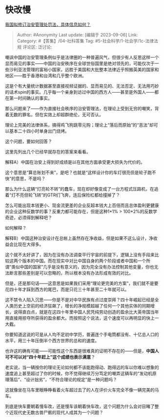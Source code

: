 # 快改慢
[我国拟修订治安管理处罚法，具体信息如何？](https://www.zhihu.com/question/619960611/answer/3199856473)

> Author: #Anonymity
> Last update: [编辑于 2023-09-06]
> Link:
> Category: #【答集】/04-社科答集
> Tag: #5-社会科学/1-社会学/1c-法律法规 
> 评论区:
> 泛讨论:

嘲讽中国的治安管理条例似乎是法律圈的一种普遍风气，但很少有人反思这样一个显而易见的事实——中国的治安秩序在全球世俗国里是绝对领先的，可能仅次于一些沙利亚法管理的富裕小国家，远胜于美国和大批整本法律近乎照搬英美的国家和地区——胜于香港和台湾和几乎整个欧洲。

这是个有大量统计数据甚至直接视频证据的、显而易见的、无法否定、无法用巧妙的话术spin的事实。几乎每一个亲身到访过中国的西方人——甚至是外国人——都在第一时间确认的事实。

那么问题来了——作为直接社会秩序的治安管理法，在理论上受到无穷的嘲笑，背着无数的罪名，但在实效上却超群绝伦，无可否认。

理论上完美的法律体系，搞得鸡飞狗跳零元购；理论上“落后而原始”的“恶法”却可以基本二十四小时单身出门烧烤。

这个问题，要如何回答？

这里先列出几个已经早就存在的答案来看看。

解释A）中国在治安上得到好成绩是以在其他方面承受更大损失为代价的。

这个意思是“算总账划不来”，是吧？也就是“这样设计你的车灯很亮但是轮子跑不快”的意思，不是吗？

那么为什么这辆“灯亮轮不转”的蠢车，现在却好像变成了一台方程式压路机，在追着“灯不亮但轮飞转”的GTR们飞奔，连后保险杠都给撞掉了？

怎么可能出现本钱更小、现金流更差的企业反超本钱大上百倍而且总体盈利更健康的企业这种反数学的事？反重力都可能存在，但是这种1\*1% > 100\*2%的反数学奇迹，必须得到解释吧？

如何解释？

解释B）中国这种治安设计在总帐上虽然存在净收益，但是如果不这么设计，净收益会比现在大得多。

这个就不太好讲了，因为在没有办法调查平行宇宙的前提下，逻辑上没有手段来比较这两个版本的中国。而在现实中对比中国自身的两个阶段或者中国和一个所谓“类似中国的国家”几乎是没有意义的，因为完全没有办法控制其他变量，你也无法断言那些差别是可以忽略的，所以根本没有办法形成有效的对比。

但是，还是那句话——这意思是如果我们采用“理论更完美的方案”，我们就不是要花四十年才踩到西方的尾巴，而是只花三十年甚至二十年就可以。

这不禁令人陷入沉思——你是不是对中华民族有点过度崇拜？四十年崛起已经是全人类历史上空前的经济狂飙了，增长的净规模超越了任何一个其他实体的同期增长，说得直白点，就是在这四十年里中国人民凭纯劳动创造的盈余比大英帝国当年用直接用掠夺所获得的盈余都大。而按照这个说法，这个速度可以再明显的快上一大截。

你要知道这说的可是从人均不足初中学历，普遍连个手电筒都没有、十亿总人口的水平，用三十年压倒半个西方世界的总和的速度。

也许这的确有可能——可能性这个东西是很难真的证明不存在的——但是，**中国人可不可以对“四十年赶上”这个成绩也表示满意**？

老实说，当一辆按你的理论无论如何都不该能跑得动、跑得远的车以你难以想象的速度追上甚至超过了你的时候，你不觉得继续万分笃定的嘲弄这辆车的“发动机原理落后”、“设计拙劣”，“不符合理论的规定”是一种问题吗？

这就像坐在马车里眼睁睁看着火车超过去了的人在评价火车完全不像一辆完美的马车。

到底是快车要朝着慢车改，还是慢车该朝着快车改，这个问题为什么会对目睹了整个近现代史无数古兽尸骸的现代人成其为一个问题？
